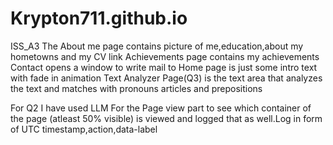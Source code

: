 # Krypton711.github.io
ISS_A3
The About me page contains picture of me,education,about my hometowns and my CV link
Achievements page contains my achievements
Contact opens a window to write mail to
Home page is just some intro text with fade in animation
Text Analyzer Page(Q3) is the text area that analyzes the text and matches with pronouns articles and prepositions

For Q2 I have used LLM For the Page view part to see which container of the page (atleast 50% visible) is viewed and logged that as well.Log in form of UTC timestamp,action,data-label


